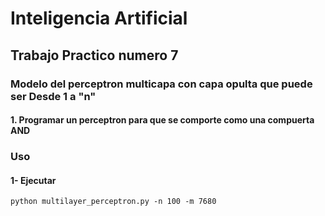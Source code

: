 # Inteligencia Artificial

## Trabajo Practico numero 7

### Modelo del perceptron multicapa con capa opulta que puede ser Desde 1 a "n"
#### 1. Programar un perceptron para que se comporte como una compuerta AND

### Uso

#### 1- Ejecutar
```
python multilayer_perceptron.py -n 100 -m 7680
```
